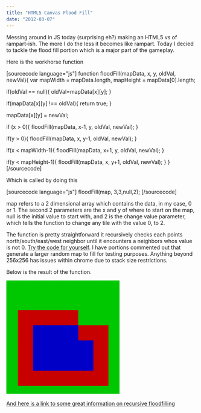 ```yaml
---
title: "HTML5 Canvas Flood Fill"
date: "2012-03-07"
---
```


Messing around in JS today (surprising eh?) making an HTML5 vs of rampart-ish. The more I do the less it becomes like rampart. Today I decied to tackle the flood fill portion which is a major part of the gameplay.

Here is the workhorse function

\[sourcecode language="js"\] function floodFill(mapData, x, y, oldVal, newVal){ var mapWidth = mapData.length, mapHeight = mapData\[0\].length;

if(oldVal == null){ oldVal=mapData\[x\]\[y\]; }

if(mapData\[x\]\[y\] !== oldVal){ return true; }

mapData\[x\]\[y\] = newVal;

if (x > 0){ floodFill(mapData, x-1, y, oldVal, newVal); }

if(y > 0){ floodFill(mapData, x, y-1, oldVal, newVal); }

if(x < mapWidth-1){ floodFill(mapData, x+1, y, oldVal, newVal); }

if(y < mapHeight-1){ floodFill(mapData, x, y+1, oldVal, newVal); } } \[/sourcecode\]

Which is called by doing this

\[sourcecode language="js"\] floodFill(map, 3,3,null,2); \[/sourcecode\]

map refers to a 2 dimensional array which contains the data, in my case, 0 or 1. The second 2 parameters are the x and y of where to start on the map, null is the initial value to start with, and 2 is the change value parameter, which tells the function to change any tile with the value 0, to 2.

The function is pretty straightforward it recursively checks each points north/south/east/west neighbor until it encounters a neighbors whos value is not 0. [Try the code for yourself](http://jsfiddle.net/loktar/ZLw9m/). I have portions commented out that generate a larger random map to fill for testing purposes. Anything beyond 256x256 has issues within chrome due to stack size restrictions.

Below is the result of the function.

[![](images/filled-300x300.png "Flood Fill")](http://www.somethinghitme.com/wp-content/uploads/2012/03/filled.png)

[And here is a link to some great information on recursive floodfilling](http://inventwithpython.com/blog/2011/08/11/recursion-explained-with-the-flood-fill-algorithm-and-zombies-and-cats/)
